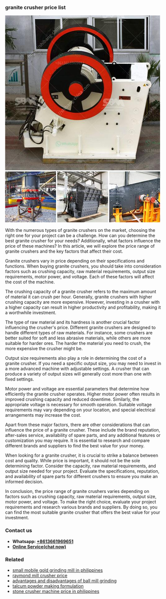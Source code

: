 <h3>granite crusher price list</h3><img src='1706755801.jpg' alt=''><p>With the numerous types of granite crushers on the market, choosing the right one for your project can be a challenge. How can you determine the best granite crusher for your needs? Additionally, what factors influence the price of these machines? In this article, we will explore the price range of granite crushers and the key factors that affect their cost.</p><p>Granite crushers vary in price depending on their specifications and functions. When buying granite crushers, you should take into consideration factors such as crushing capacity, raw material requirements, output size requirements, motor power, and voltage. Each of these factors will affect the cost of the machine.</p><p>The crushing capacity of a granite crusher refers to the maximum amount of material it can crush per hour. Generally, granite crushers with higher crushing capacity are more expensive. However, investing in a crusher with a higher capacity can result in higher productivity and profitability, making it a worthwhile investment.</p><p>The type of raw material and its hardness is another crucial factor influencing the crusher's price. Different granite crushers are designed to handle different types of raw materials. For instance, some crushers are better suited for soft and less abrasive materials, while others are more suitable for harder ores. The harder the material you need to crush, the more expensive the crusher might be.</p><p>Output size requirements also play a role in determining the cost of a granite crusher. If you need a specific output size, you may need to invest in a more advanced machine with adjustable settings. A crusher that can produce a variety of output sizes will generally cost more than one with fixed settings.</p><p>Motor power and voltage are essential parameters that determine how efficiently the granite crusher operates. Higher motor power often results in improved crushing capacity and reduced downtime. Similarly, the appropriate voltage is necessary for smooth operation. Suitable voltage requirements may vary depending on your location, and special electrical arrangements may increase the cost.</p><p>Apart from these major factors, there are other considerations that can influence the price of a granite crusher. These include the brand reputation, after-sales service, availability of spare parts, and any additional features or customization you may require. It is essential to research and compare different brands and suppliers to find the best value for your money.</p><p>When looking for a granite crusher, it is crucial to strike a balance between cost and quality. While price is important, it should not be the sole determining factor. Consider the capacity, raw material requirements, and output size needed for your project. Evaluate the specifications, reputation, and availability of spare parts for different crushers to ensure you make an informed decision.</p><p>In conclusion, the price range of granite crushers varies depending on factors such as crushing capacity, raw material requirements, output size, motor power, and voltage. To make the right choice, evaluate your project requirements and research various brands and suppliers. By doing so, you can find the most suitable granite crusher that offers the best value for your investment.</p><h3>Contact us</h3><ul><li><strong>Whatsapp:&nbsp;<a href="https://wa.me/8613661969651">+8613661969651</a></strong></li><li><a href="https://swt.shibang-china.com/?git&amp;zhl&amp;granite crusher price list"><strong>Online Service(chat now)</strong></a></li></ul><h3>Related</h3><ul><li><a href='small mobile gold grinding mill in philippines.md'>small mobile gold grinding mill in philippines</a></li><li><a href='raymond mill crusher price.md'>raymond mill crusher price</a></li><li><a href='advantages and disadvantages of ball mill grinding.md'>advantages and disadvantages of ball mill grinding</a></li><li><a href='talcum powder making formulation.md'>talcum powder making formulation</a></li><li><a href='stone crusher machine price in philippines.md'>stone crusher machine price in philippines</a></li></ul>